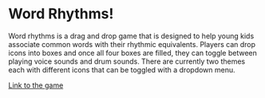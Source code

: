 # Word Rhythms!

Word rhythms is a drag and drop game that is designed to help young kids associate common words with their rhythmic equivalents. Players can drop icons into 
boxes and once all four boxes are filled, they can toggle between playing voice sounds and drum sounds. There are currently two themes each with different icons that can be toggled with a dropdown menu. 

[Link to the game](https://mattdamachine.github.io/word-rhythm-game/)
